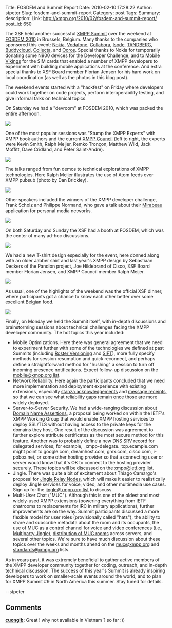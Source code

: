 Title: FOSDEM and Summit Report
Date: 2010-02-10 17:28:22
Author: stpeter
Slug: fosdem-and-summit-report
Category: post
Tags: 
Summary: description:
Link: http://xmpp.org/2010/02/fosdem-and-summit-report/
post_id: 650


The XSF held another successful [XMPP Summit](/summit/summit8.shtml) over the weekend at [FOSDEM 2010](http://fosdem.org/2010/) in Brussels, Belgium. Many thanks to the companies who sponsored this event: [Nokia](http://www.nokia.com/), [Vodafone](http://www.vodafone.com), [Collabora](http://collabora.co.uk/), [Isode](http://www.isode.com/), [TANDBERG](http://www.tandberg.com/), [Buddycloud](http://www.buddycloud.com/), [Collecta](http://collecta.com/), and [Ooros](http://www.ooros.com/). Special thanks to Nokia for temporarily donating some N900 devices for the Developer Challenge, and to [Mobile Vikings](http://mobilevikings.com/) for the SIM cards that enabled a number of XMPP developers to experiment with building mobile applications at the conference. And extra special thanks to XSF Board member Florian Jensen for his hard work on local coordination (as well as the photos in this blog post).

The weekend events started with a "hackfest" on Friday where developers could work together on code projects, perform interoperability testing, and give informal talks on technical topics.

On Saturday we had a "devroom" at FOSDEM 2010, which was packed the entire afternoon.

![](/images/summit8-devroom.jpg)

One of the most popular sessions was "Stump the XMPP Experts" with XMPP book authors and the current [XMPP Council](/council/) (left to right, the experts were Kevin Smith, Ralph Meijer, Remko Tronçon, Matthew Wild, Jack Moffitt, Dave Cridland, and Peter Saint-Andre).

![](/images/summit8-stump.jpg)

The talks ranged from fun demos to technical explorations of XMPP technologies. Here Ralph Meijer illustrates the use of Atom feeds over XMPP pubsub (photo by Dan Brickley).

![](/images/summit8-ralphm.jpg)

Other speakers included the winners of the XMPP developer challenge, Frank Scholz and Philippe Normand, who gave a talk about their [Mirabeau](http://coherence.beebits.net/wiki/MirabeauHowTo) application for personal media networks.

![](/images/summit8-mirabeau.jpg)

On both Saturday and Sunday the XSF had a booth at FOSDEM, which was the center of many ad-hoc discussions.

![](/images/summit8-booth.jpg)

We had a new T-shirt design especially for the event, here donned along with an older Jabber shirt and last year's XMPP design by Sebastiaan Deckers of the Pandion project, Joe Hildebrand of Cisco, XSF Board member Florian Jensen, and XMPP Council member Ralph Meijer.

![](/images/summit8-shirts.jpg)

As usual, one of the highlights of the weekend was the official XSF dinner, where participants got a chance to know each other better over some excellent Belgian food.

![](/images/summit8-dinner.jpg)

Finally, on Monday we held the Summit itself, with in-depth discussions and brainstorming sessions about technical challenges facing the XMPP developer community. The hot topics this year included:

* Mobile Optimizations. Here there was general agreement that we need to experiment further with some of the technologies we defined at past Summits (including [Roster Versioning](/extensions/xep-0237.html) and [SIFT](http://xmpp.org/extensions/xep-0273.html)), more fully specify methods for session resumption and quick reconnect, and perhaps define a straightforward method for "hushing" a session to turn off incoming presence notifications. Expect follow-up discussion on the [mobile@xmpp.org list](http://mail.jabber.org/mailman/listinfo/mobile).
* Network Reliability. Here again the participants concluded that we need more implementation and deployment experience with existing extensions, especially [stanza acknowledgements](/extensions/xep-0198.html) and [message receipts](http://xmpp.org/extensions/xep-0184.html), so that we can see what reliability gaps remain once those are more widely deployed.
* Server-to-Server Security. We had a wide-ranging discussion about [Domain Name Assertions](http://tools.ietf.org/html/draft-ietf-xmpp-dna-00), a proposal being worked on within the IETF's XMPP Working Group that would enable XMPP hosting services to deploy SSL/TLS without having access to the private keys for the domains they host. One result of the discussion was agreement to further explore attribute certificates as the most secure method for this feature. Another was to probably define a new DNS SRV record for delegated services; for example, _xmpp-delegate._tcp.example.com might point to google.com, dreamhost.com, gmx.com, cisco.com, i-pobox.net, or some other hosting provider so that a connecting user or server would know that it's OK to connect to the hosting provider securely. These topics will be discussed on the [xmpp@ietf.org list](https://www.ietf.org/mailman/listinfo/xmpp).
* Jingle. There was quite a bit of excitement about Thiago Camargo's proposal for [Jingle Relay Nodes](/extensions/inbox/jingle-nodes.html), which will make it easier to realistically deploy Jingle services for voice, video, and other multimedia use cases. Sign up for the [jingle@xmpp.org list](http://mail.jabber.org/mailman/listinfo/jingle) to discuss.
* Multi-User Chat ("MUC"). Although this is one of the oldest and most widely-used XMPP extensions (powering everything from IETF chatrooms to replacements for IRC in military applications), further improvements are on the way. Summit participants discussed a more flexible model for user roles (provisionally called "hats"), the ability to share and subscribe metadata about the room and its occupants, the use of MUC as a control channel for voice and video conferences (i.e., [Multiparty Jingle](/extensions/xep-0272.html)), [distribution of MUC rooms](http://xmpp.org/extensions/inbox/distributedmuc.html) across servers, and several other topics. We're sure to have much discussion about these topics over the weeks and months ahead on the [muc@xmpp.org](http://mail.jabber.org/mailman/listinfo/muc) and [standards@xmpp.org](http://mail.jabber.org/mailman/listinfo/standards) lists.

As in years past, it was extremely beneficial to gather active members of the XMPP developer community together for coding, outreach, and in-depth technical discussion. The success of this year's Summit is already inspiring developers to work on smaller-scale events around the world, and to plan for XMPP Summit #9 in North America this summer. Stay tuned for details.

--stpeter

## Comments

**[cuonglb](#32 "2010-02-11 10:03:16"):** Great ! why not available in Vietnam ? so far :))

